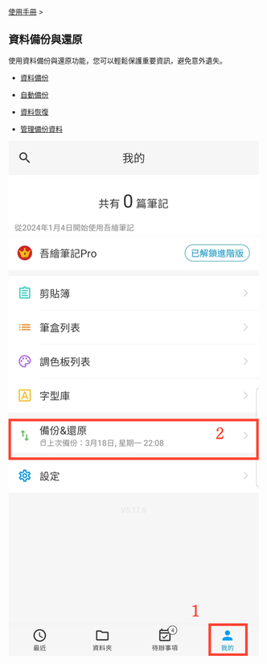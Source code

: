 [使用手冊](/dragonnest/drawnote/manual/zh-tw) >

資料備份與還原
---

使用資料備份與還原功能，您可以輕鬆保護重要資訊，避免意外遺失。

- [資料備份](data_backup.md)

- [自動備份](automatic_backup.md)

- [資料恢復](data_recovery.md)

- [管理備份資料](manage_backup_data.md)

![](imgs/entrance2.png)